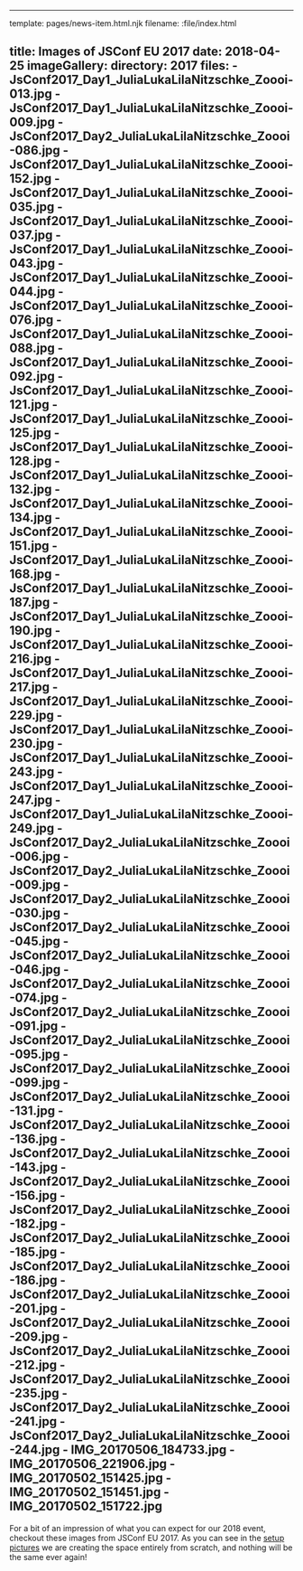 ----
template: pages/news-item.html.njk
filename: :file/index.html

title: Images of JSConf EU 2017
date: 2018-04-25
imageGallery:
  directory: 2017
  files:
    - JsConf2017_Day1_JuliaLukaLilaNitzschke_Zoooi-013.jpg
    - JsConf2017_Day1_JuliaLukaLilaNitzschke_Zoooi-009.jpg
    - JsConf2017_Day2_JuliaLukaLilaNitzschke_Zoooi-086.jpg
    - JsConf2017_Day1_JuliaLukaLilaNitzschke_Zoooi-152.jpg
    - JsConf2017_Day1_JuliaLukaLilaNitzschke_Zoooi-035.jpg
    - JsConf2017_Day1_JuliaLukaLilaNitzschke_Zoooi-037.jpg
    - JsConf2017_Day1_JuliaLukaLilaNitzschke_Zoooi-043.jpg
    - JsConf2017_Day1_JuliaLukaLilaNitzschke_Zoooi-044.jpg
    - JsConf2017_Day1_JuliaLukaLilaNitzschke_Zoooi-076.jpg
    - JsConf2017_Day1_JuliaLukaLilaNitzschke_Zoooi-088.jpg
    - JsConf2017_Day1_JuliaLukaLilaNitzschke_Zoooi-092.jpg
    - JsConf2017_Day1_JuliaLukaLilaNitzschke_Zoooi-121.jpg
    - JsConf2017_Day1_JuliaLukaLilaNitzschke_Zoooi-125.jpg
    - JsConf2017_Day1_JuliaLukaLilaNitzschke_Zoooi-128.jpg
    - JsConf2017_Day1_JuliaLukaLilaNitzschke_Zoooi-132.jpg
    - JsConf2017_Day1_JuliaLukaLilaNitzschke_Zoooi-134.jpg
    - JsConf2017_Day1_JuliaLukaLilaNitzschke_Zoooi-151.jpg
    - JsConf2017_Day1_JuliaLukaLilaNitzschke_Zoooi-168.jpg
    - JsConf2017_Day1_JuliaLukaLilaNitzschke_Zoooi-187.jpg
    - JsConf2017_Day1_JuliaLukaLilaNitzschke_Zoooi-190.jpg
    - JsConf2017_Day1_JuliaLukaLilaNitzschke_Zoooi-216.jpg
    - JsConf2017_Day1_JuliaLukaLilaNitzschke_Zoooi-217.jpg
    - JsConf2017_Day1_JuliaLukaLilaNitzschke_Zoooi-229.jpg
    - JsConf2017_Day1_JuliaLukaLilaNitzschke_Zoooi-230.jpg
    - JsConf2017_Day1_JuliaLukaLilaNitzschke_Zoooi-243.jpg
    - JsConf2017_Day1_JuliaLukaLilaNitzschke_Zoooi-247.jpg
    - JsConf2017_Day1_JuliaLukaLilaNitzschke_Zoooi-249.jpg
    - JsConf2017_Day2_JuliaLukaLilaNitzschke_Zoooi-006.jpg
    - JsConf2017_Day2_JuliaLukaLilaNitzschke_Zoooi-009.jpg
    - JsConf2017_Day2_JuliaLukaLilaNitzschke_Zoooi-030.jpg
    - JsConf2017_Day2_JuliaLukaLilaNitzschke_Zoooi-045.jpg
    - JsConf2017_Day2_JuliaLukaLilaNitzschke_Zoooi-046.jpg
    - JsConf2017_Day2_JuliaLukaLilaNitzschke_Zoooi-074.jpg
    - JsConf2017_Day2_JuliaLukaLilaNitzschke_Zoooi-091.jpg
    - JsConf2017_Day2_JuliaLukaLilaNitzschke_Zoooi-095.jpg
    - JsConf2017_Day2_JuliaLukaLilaNitzschke_Zoooi-099.jpg
    - JsConf2017_Day2_JuliaLukaLilaNitzschke_Zoooi-131.jpg
    - JsConf2017_Day2_JuliaLukaLilaNitzschke_Zoooi-136.jpg
    - JsConf2017_Day2_JuliaLukaLilaNitzschke_Zoooi-143.jpg
    - JsConf2017_Day2_JuliaLukaLilaNitzschke_Zoooi-156.jpg
    - JsConf2017_Day2_JuliaLukaLilaNitzschke_Zoooi-182.jpg
    - JsConf2017_Day2_JuliaLukaLilaNitzschke_Zoooi-185.jpg
    - JsConf2017_Day2_JuliaLukaLilaNitzschke_Zoooi-186.jpg
    - JsConf2017_Day2_JuliaLukaLilaNitzschke_Zoooi-201.jpg
    - JsConf2017_Day2_JuliaLukaLilaNitzschke_Zoooi-209.jpg
    - JsConf2017_Day2_JuliaLukaLilaNitzschke_Zoooi-212.jpg
    - JsConf2017_Day2_JuliaLukaLilaNitzschke_Zoooi-235.jpg
    - JsConf2017_Day2_JuliaLukaLilaNitzschke_Zoooi-241.jpg
    - JsConf2017_Day2_JuliaLukaLilaNitzschke_Zoooi-244.jpg
    - IMG_20170506_184733.jpg
    - IMG_20170506_221906.jpg
    - IMG_20170502_151425.jpg
    - IMG_20170502_151451.jpg
    - IMG_20170502_151722.jpg
----

For a bit of an impression of what you can expect for our 2018 event, checkout these images from JSConf EU 2017. As you can see in the [setup pictures](#IMG_20170502_151425.jpg) we are creating the space entirely from scratch, and nothing will be the same ever again!